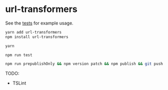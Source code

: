 # url-transformers

See the [tests] for example usage.

```sh
yarn add url-transformers
npm install url-transformers
```

```sh
yarn

npm run test

npm run prepublishOnly && npm version patch && npm publish && git push && git push --tags
```

TODO:

-   TSLint

[tests]: ./src/tests.ts
